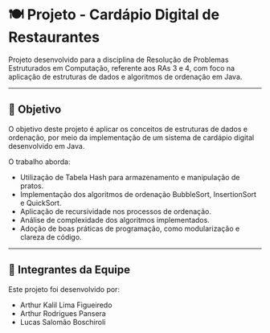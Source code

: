 # 🍽️ Projeto - Cardápio Digital de Restaurantes

Projeto desenvolvido para a disciplina de Resolução de Problemas Estruturados em Computação, referente aos RAs 3 e 4, com foco na aplicação de estruturas de dados e algoritmos de ordenação em Java.

---

## 🚀 Objetivo

O objetivo deste projeto é aplicar os conceitos de estruturas de dados e ordenação, por meio da implementação de um sistema de cardápio digital desenvolvido em Java.

O trabalho aborda:
- Utilização de Tabela Hash para armazenamento e manipulação de pratos.
- Implementação dos algoritmos de ordenação BubbleSort, InsertionSort e QuickSort.
- Aplicação de recursividade nos processos de ordenação.
- Análise de complexidade dos algoritmos implementados.
- Adoção de boas práticas de programação, como modularização e clareza de código.

---

## 👥 Integrantes da Equipe

Este projeto foi desenvolvido por:
- Arthur Kalil Lima Figueiredo
- Arthur Rodrigues Pansera
- Lucas Salomão Boschiroli
